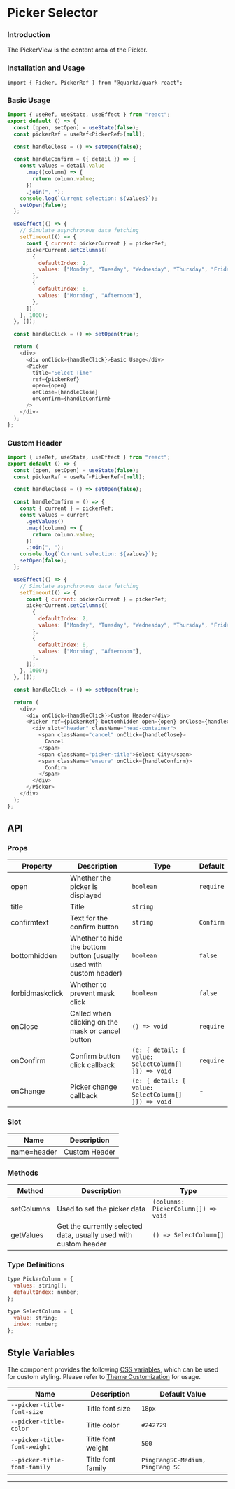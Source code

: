 
# Picker Selector

### Introduction

The PickerView is the content area of the Picker.

### Installation and Usage

```tsx
import { Picker, PickerRef } from "@quarkd/quark-react";
```

### Basic Usage

```js
import { useRef, useState, useEffect } from "react";
export default () => {
  const [open, setOpen] = useState(false);
  const pickerRef = useRef<PickerRef>(null);

  const handleClose = () => setOpen(false);

  const handleConfirm = ({ detail }) => {
    const values = detail.value
      .map((column) => {
        return column.value;
      })
      .join(", ");
    console.log(`Current selection: ${values}`);
    setOpen(false);
  };

  useEffect(() => {
    // Simulate asynchronous data fetching
    setTimeout(() => {
      const { current: pickerCurrent } = pickerRef;
      pickerCurrent.setColumns([
        {
          defaultIndex: 2,
          values: ["Monday", "Tuesday", "Wednesday", "Thursday", "Friday"],
        },
        {
          defaultIndex: 0,
          values: ["Morning", "Afternoon"],
        },
      ]);
    }, 1000);
  }, []);

  const handleClick = () => setOpen(true);

  return (
    <div>
      <div onClick={handleClick}>Basic Usage</div>
      <Picker
        title="Select Time"
        ref={pickerRef}
        open={open}
        onClose={handleClose}
        onConfirm={handleConfirm}
      />
    </div>
  );
};
```

### Custom Header

```js
import { useRef, useState, useEffect } from "react";
export default () => {
  const [open, setOpen] = useState(false);
  const pickerRef = useRef<PickerRef>(null);

  const handleClose = () => setOpen(false);

  const handleConfirm = () => {
    const { current } = pickerRef;
    const values = current
      .getValues()
      .map((column) => {
        return column.value;
      })
      .join(", ");
    console.log(`Current selection: ${values}`);
    setOpen(false);
  };

  useEffect(() => {
    // Simulate asynchronous data fetching
    setTimeout(() => {
      const { current: pickerCurrent } = pickerRef;
      pickerCurrent.setColumns([
        {
          defaultIndex: 2,
          values: ["Monday", "Tuesday", "Wednesday", "Thursday", "Friday"],
        },
        {
          defaultIndex: 0,
          values: ["Morning", "Afternoon"],
        },
      ]);
    }, 1000);
  }, []);

  const handleClick = () => setOpen(true);

  return (
    <div>
      <div onClick={handleClick}>Custom Header</div>
      <Picker ref={pickerRef} bottomhidden open={open} onClose={handleClose}>
        <div slot="header" className="head-container">
          <span className="cancel" onClick={handleClose}>
            Cancel
          </span>
          <span className="picker-title">Select City</span>
          <span className="ensure" onClick={handleConfirm}>
            Confirm
          </span>
        </div>
      </Picker>
    </div>
  );
};
```

## API

### Props

| Property        | Description                                      | Type                                             | Default    |
| --------------- | ------------------------------------------------- | ------------------------------------------------ | ---------- |
| open            | Whether the picker is displayed                   | `boolean`                                        | `require`  |
| title           | Title                                             | `string`                                         |
| confirmtext     | Text for the confirm button                       | `string`                                         | `Confirm`  |
| bottomhidden    | Whether to hide the bottom button (usually used with custom header) | `boolean`                             | `false`    |
| forbidmaskclick | Whether to prevent mask click                     | `boolean`                                        | `false`    |
| onClose         | Called when clicking on the mask or cancel button | `() => void`                                      | `require`  |
| onConfirm       | Confirm button click callback                     | `(e: { detail: { value: SelectColumn[] }}) => void` | `require`  |
| onChange        | Picker change callback                            | `(e: { detail: { value: SelectColumn[] }}) => void`  | -         |

### Slot

| Name        | Description     |
| ----------- | --------------- |
| name=header | Custom Header   |

### Methods

| Method      | Description                                         | Type                                  |
| ----------- | ---------------------------------------------------- | ------------------------------------- |
| setColumns  | Used to set the picker data                          | `(columns: PickerColumn[]) => void`   |
| getValues   | Get the currently selected data, usually used with custom header | `() => SelectColumn[]`             |

### Type Definitions

```js
type PickerColumn = {
  values: string[];
  defaultIndex: number;
};

type SelectColumn = {
  value: string;
  index: number;
};
```

## Style Variables

The component provides the following [CSS variables](https://developer.mozilla.org/en-US/docs/Web/CSS/Using_CSS_custom_properties), which can be used for custom styling. Please refer to [Theme Customization](#/en-US/guide/theme) for usage.

| Name                         | Description        | Default Value                      |
| ---------------------------- | -------------------| -----------------------------------|
| `--picker-title-font-size`   | Title font size    | `18px`                             |
| `--picker-title-color`       | Title color        | `#242729`                          |
| `--picker-title-font-weight` | Title font weight  | `500`                              |
| `--picker-title-font-family` | Title font family  | `PingFangSC-Medium, PingFang SC`   |

---
